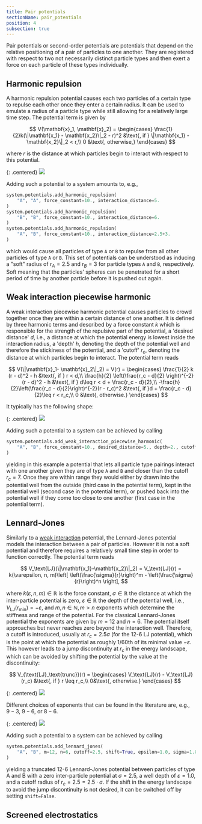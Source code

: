 ```yaml
---
title: Pair potentials
sectionName: pair_potentials
position: 4
subsection: true
---
```


Pair potentials or second-order potentials are potentials that depend on the relative positioning of a pair of particles to one another. They are registered with respect to two not necessarily distinct particle types and then exert a force on each particle of these types individually.

## Harmonic repulsion

A harmonic repulsion potential causes each two particles of a certain type to repulse each other once they enter a certain radius. It can be used to emulate a radius of a particle type while still allowing for a relatively large time step. The potential term is given by

$$
V(\mathbf{x}_1, \mathbf{x}_2) = \begin{cases}
\frac{1}{2}k(\|\mathbf{x_1} - \mathbf{x_2}\|_2 - r)^2 &\text{, if } \|\mathbf{x_1} - \mathbf{x_2}\|_2 < r,\\
0 &\text{, otherwise,}
\end{cases}
$$

where $r$ is the distance at which particles begin to interact with respect to this potential.

{: .centered}
![](assets/potentials/harmonic_repulsion.png)

Adding such a potential to a system amounts to, e.g.,
```python
system.potentials.add_harmonic_repulsion(
    "A", "A", force_constant=10., interaction_distance=5.
)
system.potentials.add_harmonic_repulsion(
    "B", "B", force_constant=10., interaction_distance=6.
)
system.potentials.add_harmonic_repulsion(
    "A", "B", force_constant=10., interaction_distance=2.5+3.
)
```
which would cause all particles of type `A` or `B` to repulse from all other particles of type `A` or `B`. This set of potentials can be understood as inducing a "soft" radius of $r_A = 2.5$ and $r_B=3$ for particle types `A` and `B`, respectively. Soft meaning that the particles' spheres can be penetrated for a short period of time by another particle before it is pushed out again.

## Weak interaction piecewise harmonic

A weak interaction piecewise harmonic potential causes particles to crowd together once they are within a certain distance of one another. It is defined by three harmonic terms and described by a force constant $k$ which is responsible for the strength of the repulsive part of the potential, a 'desired distance' $d$, i.e., a distance at which the potential energy is lowest inside the interaction radius, a 'depth' $h$, denoting the depth of the potential well and therefore the stickiness of the potential, and a 'cutoff' $r_c$, denoting the distance at which particles begin to interact. The potential term reads

$$
V(\|\mathbf{x}_1- \mathbf{x}_2\|_2) = V(r) = \begin{cases}
\frac{1}{2} k (r - d)^2 - h &\text{, if } r < d,\\
\frac{h}{2} \left(\frac{r_c - d}{2} \right)^{-2} (r - d)^2 - h &\text{, if } d\leq r < d + \frac{r_c - d}{2},\\
-\frac{h}{2}\left(\frac{r_c - d}{2}\right)^{-2}(r - r_c)^2 &\text{, if }d + \frac{r_c - d}{2}\leq r < r_c,\\
0 &\text{, otherwise.}
\end{cases}
$$

It typically has the following shape:

{: .centered}
![](assets/potentials/harmonic_interaction.png)

Adding such a potential to a system can be achieved by calling
```python
system.potentials.add_weak_interaction_piecewise_harmonic(
    "A", "B", force_constant=10., desired_distance=5., depth=2., cutoff=7.
)
```
yielding in this example a potential that lets all particle type pairings interact with one another given they are of type `A` and `B` and closer than the cutoff $r_c=7$. Once they are within range they would either by drawn into the potential well from the outside (third case in the potential term), kept in the potential well (second case in the potential term), or pushed back into the potential well if they come too close to one another (first case in the potential term).

## Lennard-Jones

Similarly to a [weak interaction](#weak-interaction-piecewise-harmonic) potential, the Lennard-Jones potential models the interaction between a pair of particles. However it is not a soft potential and therefore requires a relatively small time step in order to function correctly. The potential term reads

$$
V_\text{LJ}(\|\mathbf{x_1}-\mathbf{x_2}\|_2) = V_\text{LJ}(r) = k(\varepsilon, n, m)\left[ \left(\frac{\sigma}{r}\right)^m - \left(\frac{\sigma}{r}\right)^n \right],
$$

where $k(\varepsilon, n, m)\in\mathbb{R}$ is the force constant, $\sigma\in\mathbb{R}$ the distance at which the inter-particle potential is zero, $\varepsilon\in\mathbb{R}$ the depth of the potential well, i.e., $V_\text{LJ}(r_\text{min})=-\varepsilon$, and $m,n\in\mathbb{N}, m>n$ exponents which determine the stiffness and range of the potential. For the classical Lennard-Jones potential the exponents are given by $m=12$ and $n=6$.
The potential itself approaches but never reaches zero beyond the interaction well. Therefore, a cutoff is introduced, usually at $r_c=2.5\sigma$ (for the 12-6 LJ potential), which is the point at which the potential as roughly $1/60$th of its minimal value $-\varepsilon$. This however leads to a jump discontinuity at $r_c$ in the energy landscape, which can be avoided by shifting the potential by the value at the discontinuity:

$$
V_{\text{LJ}_\text{trunc}}(r) = \begin{cases} V_\text{LJ}(r)  - V_\text{LJ}(r_c) &\text{, if } r \leq r_c,\\ 0&\text{, otherwise.} \end{cases}
$$

{: .centered}
![](assets/potentials/lennard_jones_12_6.png)

Different choices of exponents that can be found in the literature are, e.g., $9-3$, $9-6$, or  $8-6$.

{: .centered}
![](assets/potentials/lennard_jones.png)

Adding such a potential to a system can be achieved by calling
```python
system.potentials.add_lennard_jones(
    "A", "B", m=12, n=6, cutoff=2.5, shift=True, epsilon=1.0, sigma=1.0)
)
```
yielding a truncated 12-6 Lennard-Jones potential between particles of type A and B with a zero inter-particle potential at $\sigma=2.5$, a well depth of $\varepsilon=1.0$, and a cutoff radius of $r_c=2.5 = 2.5\cdot\sigma$. If the shift in the energy landscape to avoid the jump discontinuity is not desired, it can be switched off by setting `shift=False`.

## Screened electrostatics

